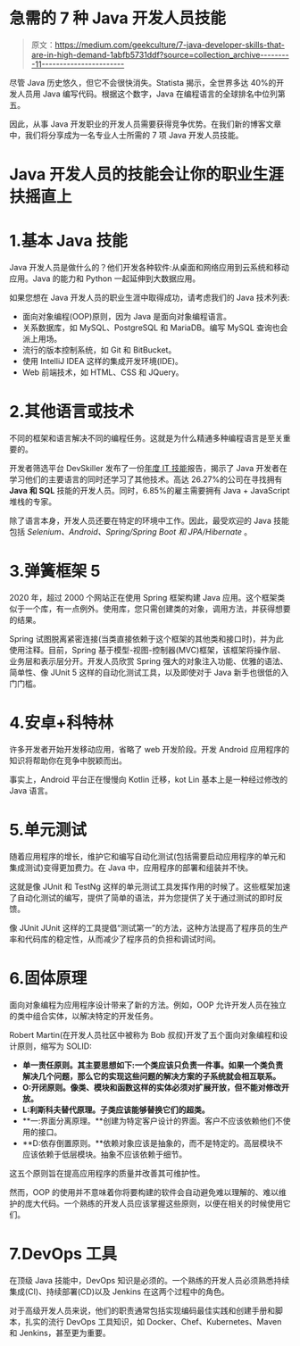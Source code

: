 # 急需的 7 种 Java 开发人员技能

> 原文：<https://medium.com/geekculture/7-java-developer-skills-that-are-in-high-demand-1abfb5731ddf?source=collection_archive---------11----------------------->

尽管 Java 历史悠久，但它不会很快消失。Statista 揭示，全世界多达 40%的开发人员用 Java 编写代码。根据这个数字，Java 在编程语言的全球排名中位列第五。

因此，从事 Java 开发职业的开发人员需要获得竞争优势。在我们新的博客文章中，我们将分享成为一名专业人士所需的 7 项 Java 开发人员技能。

# Java 开发人员的技能会让你的职业生涯扶摇直上

# 1.基本 Java 技能

Java 开发人员是做什么的？他们开发各种软件:从桌面和网络应用到云系统和移动应用。Java 的能力和 Python 一起延伸到大数据应用。

如果您想在 Java 开发人员的职业生涯中取得成功，请考虑我们的 Java 技术列表:

*   面向对象编程(OOP)原则，因为 Java 是面向对象编程语言。
*   关系数据库，如 MySQL、PostgreSQL 和 MariaDB。编写 MySQL 查询也会派上用场。
*   流行的版本控制系统，如 Git 和 BitBucket。
*   使用 IntelliJ IDEA 这样的集成开发环境(IDE)。
*   Web 前端技术，如 HTML、CSS 和 JQuery。

# 2.其他语言或技术

不同的框架和语言解决不同的编程任务。这就是为什么精通多种编程语言是至关重要的。

开发者筛选平台 DevSkiller 发布了一份[年度 IT 技能](https://devskiller.com/it-skills-report-2020/)报告，揭示了 Java 开发者在学习他们的主要语言的同时还学习了其他技术。高达 26.27%的公司在寻找拥有 **Java 和 SQL** 技能的开发人员。同时，6.85%的雇主需要拥有 Java + JavaScript 堆栈的专家。

除了语言本身，开发人员还要在特定的环境中工作。因此，最受欢迎的 Java 技能包括 *Selenium、Android、Spring/Spring Boot 和 JPA/Hibernate* 。

# 3.弹簧框架 5

2020 年，超过 2000 个网站正在使用 Spring 框架构建 Java 应用。这个框架类似于一个库，有一点例外。使用库，您只需创建类的对象，调用方法，并获得想要的结果。

Spring 试图脱离紧密连接(当类直接依赖于这个框架的其他类和接口时)，并为此使用注释。目前，Spring 基于模型-视图-控制器(MVC)框架，该框架将操作层、业务层和表示层分开。开发人员欣赏 Spring 强大的对象注入功能、优雅的语法、简单性、像 JUnit 5 这样的自动化测试工具，以及即使对于 Java 新手也很低的入门门槛。

# 4.安卓+科特林

许多开发者开始开发移动应用，省略了 web 开发阶段。开发 Android 应用程序的知识将帮助你在竞争中脱颖而出。

事实上，Android 平台正在慢慢向 Kotlin 迁移，kot Lin 基本上是一种经过修改的 Java 语言。

# 5.单元测试

随着应用程序的增长，维护它和编写自动化测试(包括需要启动应用程序的单元和集成测试)变得更加费力。在 Java 中，应用程序的部署和组装并不快。

这就是像 JUnit 和 TestNg 这样的单元测试工具发挥作用的时候了。这些框架加速了自动化测试的编写，提供了简单的语法，并为您提供了关于通过测试的即时反馈。

像 JUnit JUnit 这样的工具提倡“测试第一”的方法，这种方法提高了程序员的生产率和代码库的稳定性，从而减少了程序员的负担和调试时间。

# 6.固体原理

面向对象编程为应用程序设计带来了新的方法。例如，OOP 允许开发人员在独立的类中组合实体，以解决特定的开发任务。

Robert Martin(在开发人员社区中被称为 Bob 叔叔)开发了五个面向对象编程和设计原则，缩写为 SOLID:

*   **单一责任原则。其主要思想如下:一个类应该只负责一件事。如果一个类负责解决几个问题，那么它的实现这些问题的解决方案的子系统就会相互联系。**
*   **O:开闭原则。像类、模块和函数这样的实体必须对扩展开放，但不能对修改开放。**
*   **L:利斯科夫替代原理。子类应该能够替换它们的超类。**
*   **一:界面分离原理。**创建为特定客户设计的界面。客户不应该依赖他们不使用的接口。
*   **D:依存倒置原则。**依赖对象应该是抽象的，而不是特定的。高层模块不应该依赖于低层模块。抽象不应该依赖于细节。

这五个原则旨在提高应用程序的质量并改善其可维护性。

然而，OOP 的使用并不意味着你将要构建的软件会自动避免难以理解的、难以维护的庞大代码。一个熟练的开发人员应该掌握这些原则，以便在相关的时候使用它们。

# 7.DevOps 工具

在顶级 Java 技能中，DevOps 知识是必须的。一个熟练的开发人员必须熟悉持续集成(CI)、持续部署(CD)以及 Jenkins 在这两个过程中的角色。

对于高级开发人员来说，他们的职责通常包括实现编码最佳实践和创建手册和脚本，扎实的流行 DevOps 工具知识，如 Docker、Chef、Kubernetes、Maven 和 Jenkins，甚至更为重要。